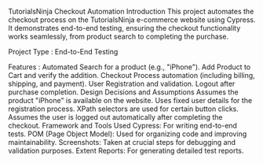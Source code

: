 TutorialsNinja Checkout Automation
Introduction
This project automates the checkout process on the TutorialsNinja e-commerce website using Cypress. It demonstrates end-to-end testing, ensuring the checkout functionality works seamlessly, from product search to completing the purchase.

Project Type :
End-to-End Testing

Features :
Automated Search for a product (e.g., "iPhone").
Add Product to Cart and verify the addition.
Checkout Process automation (including billing, shipping, and payment).
User Registration and validation.
Logout after purchase completion.
Design Decisions and Assumptions
Assumes the product "iPhone" is available on the website.
Uses fixed user details for the registration process.
XPath selectors are used for certain button clicks.
Assumes the user is logged out automatically after completing the checkout.
Framework and Tools Used
Cypress: For writing end-to-end tests.
POM (Page Object Model): Used for organizing code and improving maintainability.
Screenshots: Taken at crucial steps for debugging and validation purposes.
Extent Reports: For generating detailed test reports.
